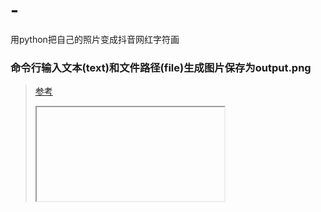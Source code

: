 # -
用python把自己的照片变成抖音网红字符画
### 命令行输入文本(text)和文件路径(file)生成图片保存为output.png
>[参考](https://www.bilibili.com/video/BV1mq4y1n7aE?spm_id_from=333.999.0.0)
><iframe href="https://www.bilibili.com/video/BV1mq4y1n7aE?spm_id_from=333.999.0.0"></iframe>
